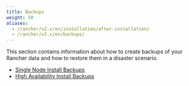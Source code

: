 ```yaml
---
title: Backups
weight: 50
aliases:
  - /rancher/v2.x/en/installation/after-installation/
  - /rancher/v2.x/en/backups/
---
```

This section contains information about how to create backups of your Rancher data and how to restore them in a disaster scenario.

- [Single Node Install Backups](./single-node-backups/)
- [High Availability Install Backups](./ha-backups/)
